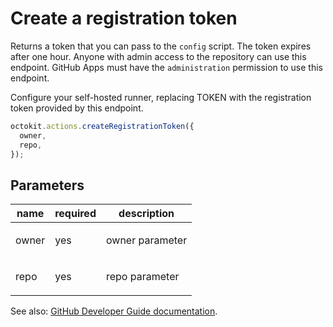 # Create a registration token

Returns a token that you can pass to the `config` script. The token expires after one hour. Anyone with admin access to the repository can use this endpoint. GitHub Apps must have the `administration` permission to use this endpoint.

Configure your self-hosted runner, replacing TOKEN with the registration token provided by this endpoint.

```js
octokit.actions.createRegistrationToken({
  owner,
  repo,
});
```

## Parameters

<table>
  <thead>
    <tr>
      <th>name</th>
      <th>required</th>
      <th>description</th>
    </tr>
  </thead>
  <tbody>
    <tr><td>owner</td><td>yes</td><td>

owner parameter

</td></tr>
<tr><td>repo</td><td>yes</td><td>

repo parameter

</td></tr>
  </tbody>
</table>

See also: [GitHub Developer Guide documentation](endpoint.documentationUrl).
